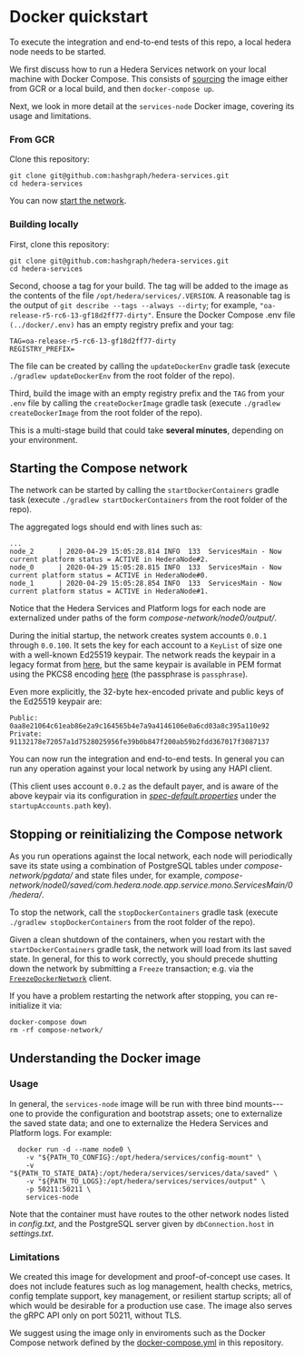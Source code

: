 # Docker quickstart

To execute the integration and end-to-end tests of this repo, a local hedera node needs to be started.

We first discuss how to run a Hedera Services network on
your local machine with Docker Compose. This consists of [sourcing](#sourcing-the-image)
the image either from GCR or a local build, and then `docker-compose up`.

Next, we look in more detail at the `services-node` Docker image, covering
its usage and limitations.

### From GCR

Clone this repository:

```
git clone git@github.com:hashgraph/hedera-services.git
cd hedera-services
```

You can now [start the network](#starting-the-compose-network).

### Building locally

First, clone this repository:

```
git clone git@github.com:hashgraph/hedera-services.git
cd hedera-services
```

Second, choose a tag for your build. The tag will be added
to the image as the contents of the file
`/opt/hedera/services/.VERSION`. A reasonable tag is the output of
`git describe --tags --always --dirty`; for example,
`"oa-release-r5-rc6-13-gf18d2ff77-dirty"`. 
Ensure the Docker Compose .env file `(../docker/.env)` has an empty registry prefix and your tag:

```
TAG=oa-release-r5-rc6-13-gf18d2ff77-dirty
REGISTRY_PREFIX=
```

The file can be created by calling the `updateDockerEnv` gradle task (execute `./gradlew updateDockerEnv` from the root folder of the repo).

Third, build the image with an empty registry prefix and the `TAG` from your `.env` file by calling the `createDockerImage` gradle task (execute `./gradlew createDockerImage` from the root folder of the repo).

This is a multi-stage build that could take **several minutes**, depending on your environment.

## Starting the Compose network

The network can be started by calling the `startDockerContainers` gradle task (execute `./gradlew startDockerContainers` from the root folder of the repo).

The aggregated logs should end with lines such as:

```
...
node_2      | 2020-04-29 15:05:28.814 INFO  133  ServicesMain - Now current platform status = ACTIVE in HederaNode#2.
node_0      | 2020-04-29 15:05:28.815 INFO  133  ServicesMain - Now current platform status = ACTIVE in HederaNode#0.
node_1      | 2020-04-29 15:05:28.854 INFO  133  ServicesMain - Now current platform status = ACTIVE in HederaNode#1.
```

Notice that the Hedera Services and Platform logs for each node are externalized
under paths of the form _compose-network/node0/output/_.

During the initial startup, the network creates system accounts `0.0.1` through `0.0.100`.
It sets the key for each account to a `KeyList` of size one with a well-known Ed25519
keypair. The network reads the keypair in a legacy format from [here](../hedera-node/data/onboard/StartUpAccount.txt),
but the same keypair is available in PEM format using the PKCS8 encoding
[here](../hedera-node/data/onboard/devGenesisKeypair.pem) (the passphrase is `passphrase`).

Even more explicitly, the 32-byte hex-encoded private and public keys of the Ed25519 keypair are:

```
Public: 0aa8e21064c61eab86e2a9c164565b4e7a9a4146106e0a6cd03a8c395a110e92
Private: 91132178e72057a1d7528025956fe39b0b847f200ab59b2fdd367017f3087137
```

You can now run the integration and end-to-end tests. In general you can run any operation against your local network by using any HAPI client.

(This client uses account `0.0.2` as the default payer, and is aware of the above
keypair via its configuration in [_spec-default.properties_](../test-clients/src/main/resource/spec-default.properties)
under the `startupAccounts.path` key).

## Stopping or reinitializing the Compose network

As you run operations against the local network, each node will periodically save its state using
a combination of PostgreSQL tables under _compose-network/pgdata/_ and state files under, for example,
_compose-network/node0/saved/com.hedera.node.app.service.mono.ServicesMain/0/hedera/_.

To stop the network, call the `stopDockerContainers` gradle task (execute `./gradlew stopDockerContainers` from the root folder of the repo).

Given a clean shutdown of the containers, when you restart with the `startDockerContainers` gradle task,
the network will load from its last saved state. In general, for this to work correctly,
you should precede shutting down the network by submitting a `Freeze` transaction; e.g. via the
[`FreezeDockerNetwork`](../test-clients/src/main/java/com/hedera/services/bdd/suites/freeze/FreezeDockerNetwork.java)
client.

If you have a problem restarting the network after stopping, you can re-initialize it via:

```
docker-compose down
rm -rf compose-network/
```

## Understanding the Docker image

### Usage

In general, the `services-node` image will be run with three bind mounts---one to provide
the configuration and bootstrap assets; one to externalize the saved state data; and one to
externalize the Hedera Services and Platform logs. For example:

```
  docker run -d --name node0 \
    -v "${PATH_TO_CONFIG}:/opt/hedera/services/config-mount" \
    -v "${PATH_TO_STATE_DATA}:/opt/hedera/services/services/data/saved" \
    -v "${PATH_TO_LOGS}:/opt/hedera/services/services/output" \
    -p 50211:50211 \
    services-node
```

Note that the container must have routes to the other network nodes listed in
_config.txt_, and the PostgreSQL server given by `dbConnection.host` in _settings.txt_.

### Limitations

We created this image for development and proof-of-concept use cases. It does
not include features such as log management, health checks, metrics,
config template support, key management, or resilient startup scripts;
all of which would be desirable for a production use case. The image also
serves the gRPC API only on port 50211, without TLS.

We suggest using the image only in enviroments such as the Docker Compose
network defined by the [docker-compose.yml](../docker/docker-compose.yml) in this repository.
